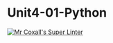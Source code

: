 # Unit4-01-Python
[![Mr Coxall's Super Linter](https://github.com/ICS3U-Programming-FrankFW/Unit4-01-Python/workflows/Mr%20Coxall's%20Super%20Linter/badge.svg)](https://github.com/ICS3U-Programming-FrankFW/Unit4-01-Python/actions/)
